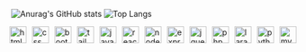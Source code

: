 ![Anurag's GitHub stats](https://github-readme-stats.vercel.app/api?username=joaozanini&show_icons=true&theme=blue_navy&hide_border=true)
![Top Langs](https://github-readme-stats.vercel.app/api/top-langs/?username=joaozanini&show_icons=true&theme=blue_navy&hide_border=true&hide_progress=true)

<div style="display: flex; justify-content: center; align-items: center; gap: 10px;">
  <img align="center" alt="html" height="30" src="https://cdn.jsdelivr.net/gh/devicons/devicon@latest/icons/html5/html5-original.svg">
  <img align="center" alt="css" height="30" src="https://cdn.jsdelivr.net/gh/devicons/devicon@latest/icons/css3/css3-original.svg">
  <img align="center" alt="bootstrap" height="30" src="https://cdn.jsdelivr.net/gh/devicons/devicon@latest/icons/bootstrap/bootstrap-original.svg">
  <img align="center" alt="tailwind" height="30" src="https://cdn.jsdelivr.net/gh/devicons/devicon@latest/icons/tailwindcss/tailwindcss-original.svg">
  <img align="center" alt="javascript" height="30" src="https://cdn.jsdelivr.net/gh/devicons/devicon@latest/icons/javascript/javascript-original.svg">
  <img align="center" alt="react" height="30" src="https://cdn.jsdelivr.net/gh/devicons/devicon@latest/icons/react/react-original.svg">
  <img align="center" alt="node" height="30" src="https://cdn.jsdelivr.net/gh/devicons/devicon@latest/icons/nodejs/nodejs-original.svg">
  <img align="center" alt="express" height="30" src="https://cdn.jsdelivr.net/gh/devicons/devicon@latest/icons/express/express-original.svg">
  <img align="center" alt="jquery" height="30" src="https://cdn.jsdelivr.net/gh/devicons/devicon@latest/icons/jquery/jquery-plain-wordmark.svg">
  <img align="center" alt="php" height="30" src="https://cdn.jsdelivr.net/gh/devicons/devicon@latest/icons/php/php-original.svg">
  <img align="center" alt="laravel" height="30" src="https://cdn.jsdelivr.net/gh/devicons/devicon@latest/icons/laravel/laravel-original.svg">
  <img align="center" alt="python" height="30" src="https://cdn.jsdelivr.net/gh/devicons/devicon@latest/icons/python/python-original.svg">
  <img align="center" alt="mysql" height="30" src="https://cdn.jsdelivr.net/gh/devicons/devicon@latest/icons/mysql/mysql-original.svg">
</div>
